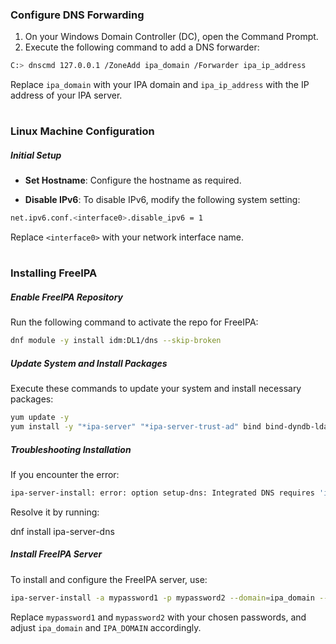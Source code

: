 <h3> Configure DNS Forwarding </h3>

1. On your Windows Domain Controller (DC), open the Command Prompt.
2. Execute the following command to add a DNS forwarder:
```bash
C:> dnscmd 127.0.0.1 /ZoneAdd ipa_domain /Forwarder ipa_ip_address
```
Replace `ipa_domain` with your IPA domain and `ipa_ip_address` with the IP address of your IPA server.

#

<h3> Linux Machine Configuration </h3>

<h5> Initial Setup </h5>

- **Set Hostname**: Configure the hostname as required.

- **Disable IPv6**: To disable IPv6, modify the following system setting:
```bash
net.ipv6.conf.<interface0>.disable_ipv6 = 1
```

Replace `<interface0>` with your network interface name.

#

<h3> Installing FreeIPA </h3>

<h5> Enable FreeIPA Repository </h5>

Run the following command to activate the repo for FreeIPA:
```bash
dnf module -y install idm:DL1/dns --skip-broken
```

<h5> Update System and Install Packages </h5>

Execute these commands to update your system and install necessary packages:
```bash
yum update -y
yum install -y "*ipa-server" "*ipa-server-trust-ad" bind bind-dyndb-ldap
```

<h5> Troubleshooting Installation </h5>

If you encounter the error:
```bash
ipa-server-install: error: option setup-dns: Integrated DNS requires 'ipa-server-dns' package
```

Resolve it by running:

dnf install ipa-server-dns


<h5> Install FreeIPA Server </h5>

To install and configure the FreeIPA server, use:
```bash
ipa-server-install -a mypassword1 -p mypassword2 --domain=ipa_domain --realm=IPA_DOMAIN --setup-dns --no-forwarders -U
```

Replace `mypassword1` and `mypassword2` with your chosen passwords, and adjust `ipa_domain` and `IPA_DOMAIN` accordingly.
